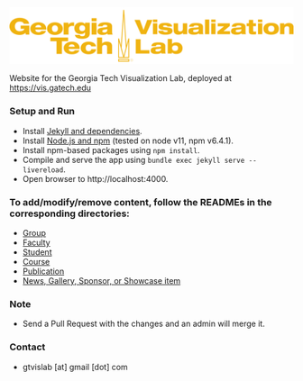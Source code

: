 <img src="assets/images/logo_gold.png" alt="Georgia Tech Visualization Lab"/>

Website for the Georgia Tech Visualization Lab, deployed at https://vis.gatech.edu

### Setup and Run
* Install [Jekyll and dependencies](https://jekyllrb.com/docs/).
* Install [Node.js and npm](https://docs.npmjs.com/downloading-and-installing-node-js-and-npm) (tested on node v11, npm v6.4.1).
* Install npm-based packages using `npm install`.
* Compile and serve the app using `bundle exec jekyll serve --livereload`.
* Open browser to http://localhost:4000.

### To add/modify/remove content, follow the READMEs in the corresponding directories:
* [Group](_groups)
* [Faculty](_faculty)
* [Student](_students)
* [Course](_courses)
* [Publication](_publications)
* [News, Gallery, Sponsor, or Showcase item](_data)

### Note
- Send a Pull Request with the changes and an admin will merge it.

### Contact
- gtvislab \[at\] gmail \[dot\] com